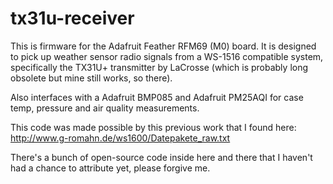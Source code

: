 # tx31u-receiver

This is firmware for the Adafruit Feather RFM69 (M0) board.  It is designed to pick up weather sensor radio signals from a WS-1516 compatible system, specifically the TX31U+ transmitter by LaCrosse (which is probably long obsolete but mine still works, so there).

Also interfaces with a Adafruit BMP085 and Adafruit PM25AQI for case temp, pressure and air quality measurements.

This code was made possible by this previous work that I found here: http://www.g-romahn.de/ws1600/Datepakete_raw.txt

There's a bunch of open-source code inside here and there that I haven't had a chance to attribute yet, please forgive me.
